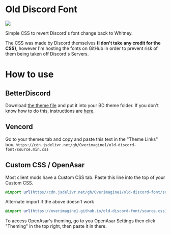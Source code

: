 # Old Discord Font
![](https://cdn.discordapp.com/attachments/558067831791419448/1153577771910570054/image.png)

Simple CSS to revert Discord's font change back to Whitney. 

The CSS was made by Discord themselves **(I don't take any credit for the CSS)**, however I'm hosting the fonts on GitHub in order to prevent risk of them being taken off Discord's Servers.

# How to use
## BetterDiscord
Download [the theme file](https://cdn.discordapp.com/attachments/582412074328653847/1048468116939755531/old-discord-font.theme.css) and put it into your BD theme folder. If you don't know how to do this, instructions are [here](https://docs.betterdiscord.app/users/guides/installing-addons/).

## Vencord
Go to your themes tab and copy and paste this text in the "Theme Links" box.
`https://cdn.jsdelivr.net/gh/Overimagine1/old-discord-font/source.min.css`

## Custom CSS / OpenAsar
Most client mods have a Custom CSS tab. Paste this line into the top of your Custom CSS.
```css
@import url(https//cdn.jsdelivr.net/gh/Overimagine1/old-discord-font/source.min.css);
```

Alternate import if the above doesn't work
```css
@import url(https://overimagine1.github.io/old-discord-font/source.css);
```

To access OpenAsar's theming, go to you OpenAsar Settings then click "Theming" in the top right, then paste it in there.
